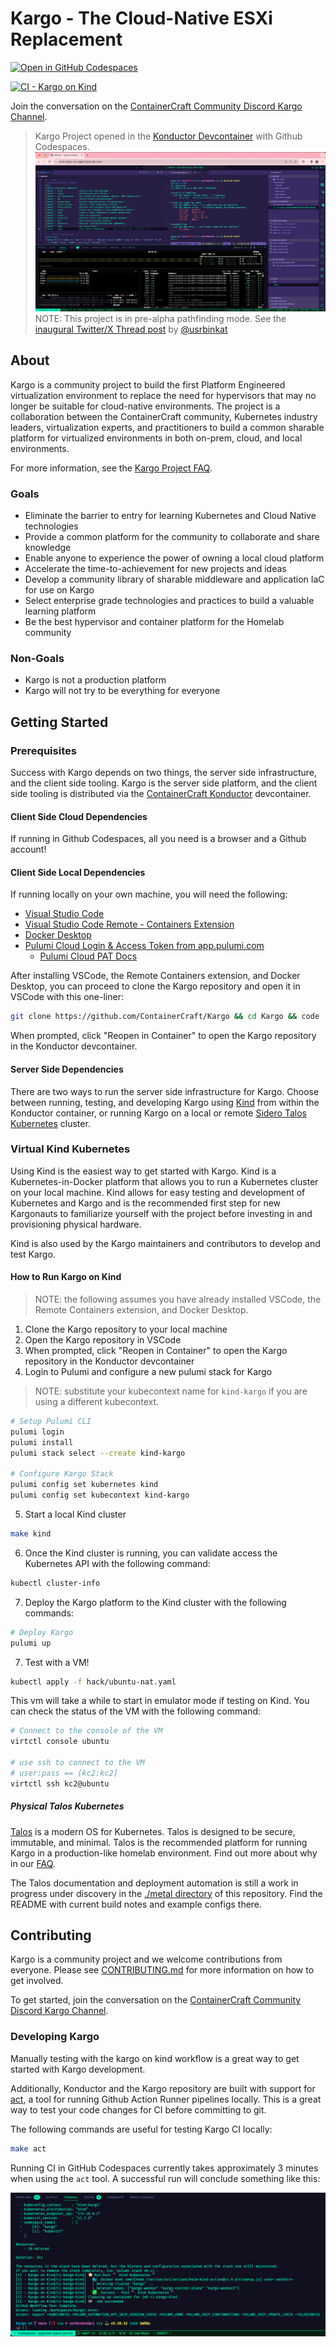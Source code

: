 # Kargo - The Cloud-Native ESXi Replacement

[![Open in GitHub Codespaces](https://github.com/codespaces/badge.svg)](https://codespaces.new/ContainerCraft/Kargo)

[![CI - Kargo on Kind](https://github.com/ContainerCraft/Kargo/actions/workflows/kind.yaml/badge.svg)](https://github.com/ContainerCraft/Kargo/actions/workflows/kind.yaml)

Join the conversation on the [ContainerCraft Community Discord Kargo Channel](https://discord.gg/Jb5jgDCksX).

> Kargo Project opened in the [Konductor Devcontainer](https://github.com/ContainerCraft/Konductor) with Github Codespaces.
> ![Screenshot of Kargo open in Konductor Devcontainer](.github/images/konductor-codespaces.png?raw=true "Kargo Konductor Codespaces")
> NOTE: This project is in pre-alpha pathfinding mode. See the [inaugural Twitter/X Thread post](https://x.com/usrbinkat/status/1749186949590794551) by [@usrbinkat](https://twitter.com/usrbinkat)

## About

Kargo is a community project to build the first Platform Engineered virtualization environment to replace the need for hypervisors that may no longer be suitable for cloud-native environments. The project is a collaboration between the ContainerCraft community, Kubernetes industry leaders, virtualization experts, and practitioners to build a common sharable platform for virtualized environments in both on-prem, cloud, and local environments.

For more information, see the [Kargo Project FAQ](FAQ.md).

### Goals

- Eliminate the barrier to entry for learning Kubernetes and Cloud Native technologies
- Provide a common platform for the community to collaborate and share knowledge
- Enable anyone to experience the power of owning a local cloud platform
- Accelerate the time-to-achievement for new projects and ideas
- Develop a community library of sharable middleware and application IaC for use on Kargo
- Select enterprise grade technologies and practices to build a valuable learning platform
- Be the best hypervisor and container platform for the Homelab community

### Non-Goals

- Kargo is not a production platform
- Kargo will not try to be everything for everyone

## Getting Started

### Prerequisites

Success with Kargo depends on two things, the server side infrastructure, and the client side tooling. Kargo is the server side platform, and the client side tooling is distributed via the [ContainerCraft Konductor](https://github.com/ContainerCraft/Konductor) devcontainer.

#### Client Side Cloud Dependencies

If running in Github Codespaces, all you need is a browser and a Github account!

#### Client Side Local Dependencies

If running locally on your own machine, you will need the following:

- [Visual Studio Code](https://code.visualstudio.com/)
- [Visual Studio Code Remote - Containers Extension](https://marketplace.visualstudio.com/items?itemName=ms-vscode-remote.remote-containers)
- [Docker Desktop](https://www.docker.com/products/docker-desktop)
- [Pulumi Cloud Login & Access Token from app.pulumi.com](https://app.pulumi.com/)
  - [Pulumi Cloud PAT Docs](https://www.pulumi.com/docs/pulumi-cloud/access-management/access-tokens/)

After installing VSCode, the Remote Containers extension, and Docker Desktop, you can proceed to clone the Kargo repository and open it in VSCode with this one-liner:

```bash
git clone https://github.com/ContainerCraft/Kargo && cd Kargo && code .
```

When prompted, click "Reopen in Container" to open the Kargo repository in the Konductor devcontainer.

#### Server Side Dependencies

There are two ways to run the server side infrastructure for Kargo. Choose between running, testing, and developing Kargo using [Kind](https://kind.sigs.k8s.io/) from within the Konductor container, or running Kargo on a local or remote [Sidero Talos Kubernetes](https://talos.dev/) cluster.

### Virtual Kind Kubernetes

Using Kind is the easiest way to get started with Kargo. Kind is a Kubernetes-in-Docker platform that allows you to run a Kubernetes cluster on your local machine. Kind allows for easy testing and development of Kubernetes and Kargo and is the recommended first step for new Kargonauts to familiarize yourself with the project before investing in and provisioning physical hardware.

Kind is also used by the Kargo maintainers and contributors to develop and test Kargo.

#### How to Run Kargo on Kind

> NOTE: the following assumes you have already installed VSCode, the Remote Containers extension, and Docker Desktop.

1. Clone the Kargo repository to your local machine
2. Open the Kargo repository in VSCode
3. When prompted, click "Reopen in Container" to open the Kargo repository in the Konductor devcontainer
4. Login to Pulumi and configure a new pulumi stack for Kargo

> NOTE: substitute your kubecontext name for `kind-kargo` if you are using a different kubecontext.

```bash
# Setup Pulumi CLI
pulumi login
pulumi install
pulumi stack select --create kind-kargo

# Configure Kargo Stack
pulumi config set kubernetes kind
pulumi config set kubecontext kind-kargo
```

5. Start a local Kind cluster

```bash
make kind
```

6. Once the Kind cluster is running, you can validate access the Kubernetes API with the following command:

```bash
kubectl cluster-info
```

7. Deploy the Kargo platform to the Kind cluster with the following commands:

```bash
# Deploy Kargo
pulumi up
```

7. Test with a VM!

```bash
kubectl apply -f hack/ubuntu-nat.yaml
```

This vm will take a while to start in emulator mode if testing on Kind. You can check the status of the VM with the following command:

```bash
# Connect to the console of the VM
virtctl console ubuntu

# use ssh to connect to the VM
# user:pass == [kc2:kc2]
virtctl ssh kc2@ubuntu
```

##### Physical Talos Kubernetes

[Talos](https://talos.dev/) is a modern OS for Kubernetes. Talos is designed to be secure, immutable, and minimal. Talos is the recommended platform for running Kargo in a production-like homelab environment. Find out more about why in our [FAQ](FAQ.md).

The Talos documentation and deployment automation is still a work in progress under discovery in the [./metal directory](./metal/3node-optiplex-cluster) of this repository. Find the README with current build notes and example configs there.


## Contributing

Kargo is a community project and we welcome contributions from everyone. Please see [CONTRIBUTING.md](https://github.com/ContainerCraft/Kargo/issues/22) for more information on how to get involved.

To get started, join the conversation on the [ContainerCraft Community Discord Kargo Channel](https://discord.gg/Jb5jgDCksX).

### Developing Kargo

Manually testing with the kargo on kind workflow is a great way to get started with Kargo development.

Additionally, Konductor and the Kargo repository are built with support for [act](https://nektosact.com/), a tool for running Github Action Runner pipelines locally. This is a great way to test your code changes for CI before committing to git.

The following commands are useful for testing Kargo CI locally:

```bash
make act
```

Running CI in GitHub Codespaces currently takes approximately 3 minutes when using the `act` tool. A successful run will conclude something like this:

![Successful act kargo on kind pipeline run](.github/images/gha-act-kargo-on-kind.png)
